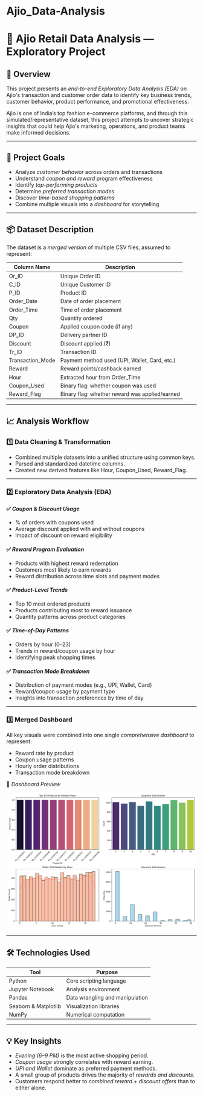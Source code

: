 # Ajio_Data-Analysis
# 🛒 Ajio Retail Data Analysis — Exploratory Project

## 📌 Overview

This project presents an *end-to-end Exploratory Data Analysis (EDA)* on Ajio's transaction and customer order data to identify key business trends, customer behavior, product performance, and promotional effectiveness.

Ajio is one of India’s top fashion e-commerce platforms, and through this simulated/representative dataset, this project attempts to uncover strategic insights that could help Ajio's marketing, operations, and product teams make informed decisions.

---

## 🎯 Project Goals

- Analyze *customer behavior* across orders and transactions
- Understand *coupon and reward* program effectiveness
- Identify *top-performing products*
- Determine *preferred transaction modes*
- Discover *time-based shopping patterns*
- Combine multiple visuals into a *dashboard* for storytelling

---

## 📦 Dataset Description

The dataset is a *merged version* of multiple CSV files, assumed to represent:

| Column Name         | Description                                                  |
|---------------------|--------------------------------------------------------------|
| Or_ID             | Unique Order ID                                              |
| C_ID              | Unique Customer ID                                           |
| P_ID              | Product ID                                                   |
| Order_Date        | Date of order placement                                      |
| Order_Time        | Time of order placement                                      |
| Qty               | Quantity ordered                                             |
| Coupon            | Applied coupon code (if any)                                 |
| DP_ID             | Delivery partner ID                                          |
| Discount          | Discount applied (₹)                                         |
| Tr_ID             | Transaction ID                                               |
| Transaction_Mode  | Payment method used (UPI, Wallet, Card, etc.)               |
| Reward            | Reward points/cashback earned                                |
| Hour              | Extracted hour from Order_Time                             |
| Coupon_Used       | Binary flag: whether coupon was used                         |
| Reward_Flag       | Binary flag: whether reward was applied/earned               |

---

## 📈 Analysis Workflow

### 1️⃣ Data Cleaning & Transformation

- Combined multiple datasets into a unified structure using common keys.
- Parsed and standardized datetime columns.
- Created new derived features like Hour, Coupon_Used, Reward_Flag.

---

### 2️⃣ Exploratory Data Analysis (EDA)

#### ✅ *Coupon & Discount Usage*
- % of orders with coupons used
- Average discount applied with and without coupons
- Impact of discount on reward eligibility

#### ✅ *Reward Program Evaluation*
- Products with highest reward redemption
- Customers most likely to earn rewards
- Reward distribution across time slots and payment modes

#### ✅ *Product-Level Trends*
- Top 10 most ordered products
- Products contributing most to reward issuance
- Quantity patterns across product categories

#### ✅ *Time-of-Day Patterns*
- Orders by hour (0–23)
- Trends in reward/coupon usage by hour
- Identifying peak shopping times

#### ✅ *Transaction Mode Breakdown*
- Distribution of payment modes (e.g., UPI, Wallet, Card)
- Reward/coupon usage by payment type
- Insights into transaction preferences by time of day

---

### 3️⃣ Merged Dashboard

All key visuals were combined into one single *comprehensive dashboard* to represent:

- Reward rate by product
- Coupon usage patterns
- Hourly order distributions
- Transaction mode breakdown

📸 *Dashboard Preview*

![Ajio Merged Dashboard](ajio_merged_dashboard_v2.png)

---

## 🛠 Technologies Used

| Tool                | Purpose                                      |
|---------------------|----------------------------------------------|
| Python              | Core scripting language                      |
| Jupyter Notebook    | Analysis environment                         |
| Pandas              | Data wrangling and manipulation              |
| Seaborn & Matplotlib| Visualization libraries                      |
| NumPy               | Numerical computation                        |

---

## 💡 Key Insights

- *Evening (6–9 PM)* is the most active shopping period.
- *Coupon usage* strongly correlates with reward earning.
- *UPI and Wallet* dominate as preferred payment methods.
- A small group of products drives the majority of *rewards and discounts*.
- Customers respond better to *combined reward + discount offers* than to either alone.
